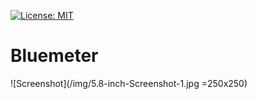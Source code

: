 [![License: MIT](https://img.shields.io/badge/License-MIT-red.svg)](https://opensource.org/licenses/MIT)

# Bluemeter


![Screenshot](/img/5.8-inch-Screenshot-1.jpg =250x250)
